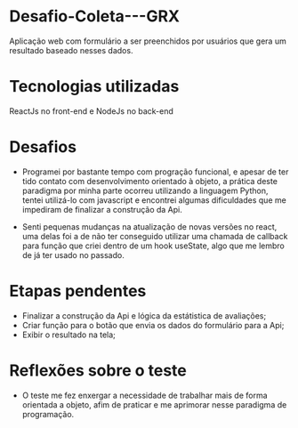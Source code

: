 # Desafio-Coleta---GRX
Aplicação web com formulário a ser preenchidos por usuários que gera um resultado baseado nesses dados.

# Tecnologias utilizadas
ReactJs no front-end e NodeJs no back-end

# Desafios
* Programei por bastante tempo com progração funcional, e apesar de ter tido contato com desenvolvimento orientado à objeto, a prática deste
paradigma por minha parte ocorreu utilizando a linguagem Python, tentei utilizá-lo com javascript e encontrei algumas dificuldades que me
impediram de finalizar a construção da Api.

* Senti pequenas mudanças na atualização de novas versões no react, uma delas foi a de não ter conseguido utilizar uma chamada de callback para
função que criei dentro de um hook useState, algo que me lembro de já ter usado no passado.

# Etapas pendentes
* Finalizar a construção da Api e lógica da estátistica de avaliações;
* Criar função para o botão que envia os dados do formulário para a Api;
* Exibir o resultado na tela;

# Reflexões sobre o teste
* O teste me fez enxergar a necessidade de trabalhar mais de forma orientada a objeto, afim de praticar e me aprimorar nesse paradigma de 
programação.
